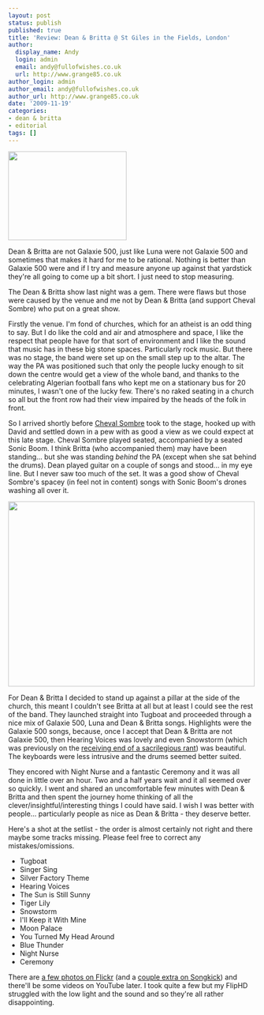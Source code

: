 ```yaml
---
layout: post
status: publish
published: true
title: 'Review: Dean & Britta @ St Giles in the Fields, London'
author:
  display_name: Andy
  login: admin
  email: andy@fullofwishes.co.uk
  url: http://www.grange85.co.uk
author_login: admin
author_email: andy@fullofwishes.co.uk
author_url: http://www.grange85.co.uk
date: '2009-11-19'
categories:
- dean & britta
- editorial
tags: []
---
```

<p><a href="http://www.flickr.com/photos/grange85/4116445924/"><img alt="" src="https://farm3.static.flickr.com/2666/4116445924_3743ae7584_m.jpg" title="Britta and Dean" class="alignright" width="240" height="180" /></a>
<p>Dean & Britta are not Galaxie 500, just like Luna were not Galaxie 500 and sometimes that makes it hard for me to be rational. Nothing is better than Galaxie 500 were and if I try and measure anyone up against that yardstick they're all going to come up a bit short. I just need to stop measuring.</p>
<p>The Dean & Britta show last night was a gem. There were flaws but those were caused by the venue and me not by Dean & Britta (and support Cheval Sombre) who put on a great show.</p>
<p>Firstly the venue. I'm fond of churches, which for an atheist is an odd thing to say. But I do like the cold and air and atmosphere and space, I like the respect that people have for that sort of environment and I like the sound that music has in these big stone spaces. Particularly rock music. But there was no stage, the band were set up on the small step up to the altar. The way the PA was positioned such that only the people lucky enough to sit down the centre would get a view of the whole band, and thanks to the celebrating Algerian football fans who kept me on a stationary bus for 20 minutes, I wasn't one of the lucky few. There's no raked seating in a church so all but the front row had their view impaired by the heads of the folk in front.</p>
<p>So I arrived shortly before <a href="http://www.myspace.com/chevalsombre">Cheval Sombre</a> took to the stage, hooked up with David and settled down in a pew with as good a view as we could expect at this late stage. Cheval Sombre played seated, accompanied by a seated Sonic Boom. I think Britta (who accompanied them) may have been standing... but she was standing <em>behind</em> the PA (except when she sat behind the drums). Dean played guitar on a couple of songs and stood... in my eye line. But I never saw too much of the set. It was a good show of Cheval Sombre's spacey (in feel not in content) songs with Sonic Boom's drones washing all over it.</p>
<p><a href="http://www.flickr.com/photos/grange85/4116448672/in/set-72157622708403307/"><img alt="" src="https://farm3.static.flickr.com/2555/4116448672_dd2811469f.jpg" title="Dean smiles" class="aligncenter" width="500" height="375" /></a>
<p>For Dean & Britta I decided to stand up against a pillar at the side of the church, this meant I couldn't see Britta at all but at least I could see the rest of the band. They launched straight into Tugboat and proceeded through a nice mix of Galaxie 500, Luna and Dean & Britta songs. Highlights were the Galaxie 500 songs, because, once I accept that Dean & Britta are not Galaxie 500, then Hearing Voices was lovely and even Snowstorm (which was previously on the <a href="http://www.grange85.co.uk/swirling/2009/06/20/dean-britta-cover-snowstorm-a-sacrilegious-opinion/">receiving end of a sacrilegious rant</a>) was beautiful. The keyboards were less intrusive and the drums seemed better suited.</p>
<p>They encored with Night Nurse and a fantastic Ceremony and it was all done in little over an hour. Two and a half years wait and it all seemed over so quickly. I went and shared an uncomfortable few minutes with Dean & Britta and then spent the journey home thinking of all the clever/insightful/interesting things I could have said. I wish I was better with people... particularly people as nice as Dean & Britta - they deserve better.</p>
<p>Here's a shot at the setlist - the order is almost certainly not right and there maybe some tracks missing. Please feel free to correct any mistakes/omissions.</p>
<ul>
<li>Tugboat</li>
<li>Singer Sing</li>
<li>Silver Factory Theme</li>
<li>Hearing Voices</li>
<li>The Sun is Still Sunny</li>
<li>Tiger Lily</li>
<li>Snowstorm</li>
<li>I'll Keep it With Mine</li>
<li>Moon Palace</li>
<li>You Turned My Head Around</li>
<li>Blue Thunder</li>
<li>Night Nurse</li>
<li>Ceremony</li>
</ul>
<p>There are <a href="http://www.flickr.com/photos/grange85/sets/72157622708403307/">a few photos on Flickr</a> (and a <a href="http://www.songkick.com/concerts/2712116-dean-and-britta-at-st-gilesinthefields-church">couple extra on Songkick</a>) and there'll be some videos on YouTube later. I took quite a few but my FlipHD struggled with the low light and the sound and so they're all rather disappointing.</p>
